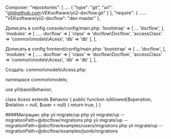Composer:
"repositories": [
    ....
    {
      "type": "git",
      "url": "git@github.com:VEKsoftware/yii2-docflow.git"
    }
],
"require": {
    ......
    "VEKsoftware/yii2-docflow": "dev-master"
},


Дописать в config
console/config/main.php:
'bootstrap' => [
    ...
    'docflow',
],
'modules' => [
    .....
    docflow' => [
       'class' => 'docflow\Docflow',
       'accessClass' => 'common\models\Acess',
       'db' => 'db'
    ],
],


Дописать в config
frontend/config/main.php:
'bootstrap' => [
    ...
    'docflow',
],
'modules' => [
    .....
    docflow' => [
       'class' => 'docflow\Docflow',
       'accessClass' => 'common\models\Acess',
       'db' => 'db'
    ],
],


Создать:
common\models\Acess.php:

namespace common\models;

use yii\base\Behavior;

class Acess extends Behavior
{
    public function isAllowed($operation, $relation = null, $user = null)
    {
        return true;
    }
}


####Миграции:
php yii migrate/up
php yii migrate/up --migrationPath=@docflow/migrations
php yii migrate/up --migrationPath=@docflow/examples/users/migrations
php yii migrate/up --migrationPath=@docflow/examples/jsonb/migrations
